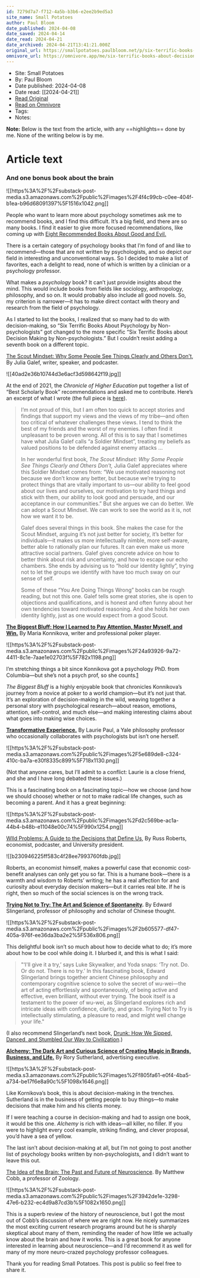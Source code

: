 ```yaml
---
id: 7279d7a7-f712-4a5b-b3b6-e2ee2b9ed5a3
site_name: Small Potatoes
author: Paul Bloom
date_published: 2024-04-08
date_saved: 2024-04-14
date_read: 2024-04-21
date_archived: 2024-04-21T13:41:21.000Z
original_url: https://smallpotatoes.paulbloom.net/p/six-terrific-books-about-decision
omnivore_url: https://omnivore.app/me/six-terrific-books-about-decision-making-by-non-psychologists-18edb93f974
---
```


 - Site: Small Potatoes
 - By: Paul Bloom
 - Date published: 2024-04-08
 - Date read: [[2024-04-21]]
 - [Read Original](https://smallpotatoes.paulbloom.net/p/six-terrific-books-about-decision)
 - [Read on Omnivore](https://omnivore.app/me/six-terrific-books-about-decision-making-by-non-psychologists-18edb93f974)
 - Tags: 
 - Notes: 

**Note:** Below is the text from the article, with any ==highlights== done by me. None of the writing below is by me.

# Article text
### And one bonus book about the brain

![[https%3A%2F%2Fsubstack-post-media.s3.amazonaws.com%2Fpublic%2Fimages%2F4f4c99cb-c0ee-404f-b1ea-b96d68091397%5F1516x1042.png]]

People who want to learn more about psychology sometimes ask me to recommend books, and I find this difficult. It’s a big field, and there are so many books. I find it easier to give more focused recommendations, like coming up with [Eight Recommended Books About Good and Evil.](https://smallpotatoes.paulbloom.net/p/eight-recommended-books-about-good) 

There is a certain category of psychology books that I’m fond of and like to recommend—those that are not written by psychologists, and so depict our field in interesting and unconventional ways. So I decided to make a list of favorites, each a delight to read, none of which is written by a clinician or a psychology professor. 

What makes a _psychology_ book? It can’t just provide insights about the mind. This would include books from fields like sociology, anthropology, philosophy, and so on. It would probably also include all good novels. So, my criterion is narrower—it has to make direct contact with theory and research from the field of psychology. 

As I started to list the books, I realized that so many had to do with decision-making, so “Six Terrific Books About Psychology by Non-psychologists” got changed to the more specific “Six Terrific Books about Decision Making by Non-psychologists.” But I couldn’t resist adding a seventh book on a different topic. 

[The Scout Mindset: Why Some People See Things Clearly and Others Don't](https://www.amazon.com/Scout-Mindset-People-Things-Clearly-ebook/dp/B07L2HQ26K/ref=tmm%5Fkin%5Fswatch%5F0?%5Fencoding=UTF8&qid=1700658557&sr=8-1), By Julia Galef, writer, speaker, and podcaster. 

![[40ad2e36b10744d3e6acf3d598642f19.jpg]]

At the end of 2021, the _Chronicle of Higher Education_ put together a list of “Best Scholarly Book” recommendations and asked me to contribute. Here’s an excerpt of what I wrote (the full piece is [here](https://www.chronicle.com/article/the-best-scholarly-books-of-2021)).

> I’m not proud of this, but I am often too quick to accept stories and findings that support my views and the views of my tribe—and often too critical of whatever challenges these views. I tend to think the best of my friends and the worst of my enemies. I often find it unpleasant to be proven wrong. All of this is to say that I sometimes have what Julia Galef calls “a Soldier Mindset”, treating my beliefs as valued positions to be defended against enemy attacks … 
> 
> In her wonderful first book, _The Scout Mindset: Why Some People See Things Clearly and Others Don't,_ Julia Galef appreciates where this Soldier Mindset comes from: “We use motivated reasoning not because we don’t know any better, but because we’re trying to protect things that are vitally important to us—our ability to feel good about our lives and ourselves, our motivation to try hard things and stick with them, our ability to look good and persuade, and our acceptance in our communities.” But she argues we can do better. We can adopt a Scout Mindset. We can work to see the world as it is, not how we want it to be.
> 
> Galef does several things in this book. She makes the case for the Scout Mindset, arguing it’s not just better for society, it’s better for individuals—it makes us more intellectually nimble, more self-aware, better able to rationally plan our futures. It can even make us more attractive social partners. Galef gives concrete advice on how to better think about risk and uncertainty, and how to escape our echo chambers. She ends by advising us to “hold our identity lightly”, trying not to let the groups we identify with have too much sway on our sense of self. 
> 
> Some of these “You Are Doing Things Wrong” books can be rough reading, but not this one. Galef tells some great stories, she is open to objections and qualifications, and is honest and often funny about her own tendencies toward motivated reasoning. And she holds her own identity lightly, just as one would expect from a good Scout. 

**[The Biggest Bluff: How I Learned to Pay Attention, Master Myself, and Win.](https://www.amazon.com/Biggest-Bluff-Learned-Attention-Master/dp/052552262X)** By Maria Konnikova, writer and professional poker player. 

![[https%3A%2F%2Fsubstack-post-media.s3.amazonaws.com%2Fpublic%2Fimages%2F24a93926-9a72-4411-8c1e-7aae1e02703f%5F782x1198.png]]

I’m stretching things a bit since Konnikova got a psychology PhD. from Columbia—but she’s not a psych prof, so she counts.[1](https://smallpotatoes.paulbloom.net/p/six-terrific-books-about-decision#footnote-1-136719122) 

_The Biggest Bluff_ is a highly enjoyable book that chronicles Konnikova’s journey from a novice at poker to a world champion—but it’s not just that. It’s an exploration of decision-making in the wild, weaving together a personal story with psychological research—about reason, emotions, attention, self-control, and much else—and making interesting claims about what goes into making wise choices. 

**[Transformative Experience.](https://www.amazon.com/Transformative-Experience-L-Paul-dp-0198717954/dp/0198717954/ref=mt%5Fother?%5Fencoding=UTF8&me=&qid=1622928767)** By Laurie Paul, a Yale philosophy professor who occasionally collaborates with psychologists but isn’t one herself. 

![[https%3A%2F%2Fsubstack-post-media.s3.amazonaws.com%2Fpublic%2Fimages%2F5e689de8-c324-410c-ba7a-e30f8335c899%5F718x1130.png]]

(Not that anyone cares, but I’ll admit to a conflict: Laurie is a close friend, and she and I have long debated these issues.)

This is a fascinating book on a fascinating topic—how we choose (and how we should choose) whether or not to make radical life changes, such as becoming a parent. And it has a great beginning:

![[https%3A%2F%2Fsubstack-post-media.s3.amazonaws.com%2Fpublic%2Fimages%2Fd2c569be-ac1a-44b4-b48b-e11048e00c74%5F990x1254.png]]

[WIld Problems: A Guide to the Decisions that Define Us](https://www.amazon.com/Wild-Problems-Guide-Decisions-Define/dp/0593418255), By Russ Roberts, economist, podcaster, and University president. 

![[b230946225ff583c4f28ee7993760fdb.jpg]]

Roberts, an economist himself, makes a powerful case that economic cost-benefit analyses can only get you so far. This is a humane book—there is a warmth and wisdom to Roberts’ writing; he has a real affection for and curiosity about everyday decision makers—but it carries real bite. If he is right, then so much of the social sciences is on the wrong track. 

**[Trying Not to Try: The Art and Science of Spontaneity](https://www.amazon.ca/Trying-Not-Try-Science-Spontaneity/dp/0770437613).** By Edward Slingerland, professor of philosophy and scholar of Chinese thought. 

![[https%3A%2F%2Fsubstack-post-media.s3.amazonaws.com%2Fpublic%2Fimages%2F2b605577-df47-405a-976f-ee36da3ba2e2%5F536x806.png]]

This delightful book isn’t so much about how to decide what to do; it’s more about how to be cool while doing it. I blurbed it, and this is what I said: 

> "‘I'll give it a try,’ says Luke Skywalker, and Yoda snaps: ‘Try not. Do. Or do not. There is no try.’ In this fascinating book, Edward Slingerland brings together ancient Chinese philosophy and contemporary cognitive science to solve the secret of wu-wei—the art of acting effortlessly and spontaneously, of being active and effective, even brilliant, without ever trying. The book itself is a testament to the power of wu-wei, as Slingerland explores rich and intricate ideas with confidence, clarity, and grace. Trying Not to Try is intellectually stimulating, a pleasure to read, and might well change your life."

(I also recommend Slingerland’s next book, [Drunk: How We Sipped, Danced, and Stumbled Our Way to Civilization](https://www.amazon.com/Drunk-Sipped-Danced-Stumbled-Civilization/dp/1713587378).)

**[Alchemy: The Dark Art and Curious Science of Creating Magic in Brands, Business, and Life.](https://www.amazon.com/Alchemy-Surprising-Power-Ideas-Sense-ebook/dp/B01F1HOAWA)** By Rory Sutherland, advertising executive. 

![[https%3A%2F%2Fsubstack-post-media.s3.amazonaws.com%2Fpublic%2Fimages%2Ff805fa61-e0f4-4ba5-a734-be17f6e8a90c%5F1098x1646.png]]

Like Kornikova’s book, this is about decision-making in the trenches. Sutherland is in the business of getting people to buy things—to make decisions that make him and his clients money. 

If I were teaching a course in decision-making and had to assign one book, it would be this one. _Alchemy_ is rich with ideas—all killer, no filler. If you were to highlight every cool example, striking finding, and clever proposal, you’d have a sea of yellow. 

The last isn’t about decision-making at all, but I’m not going to post another list of psychology books written by non-psychologists, and I didn’t want to leave this out. 

[The Idea of the Brain: The Past and Future of Neuroscience](https://www.amazon.com/Idea-Brain-Past-Future-Neuroscience-ebook/dp/B07WSD9KBV/ref=tmm%5Fkin%5Fswatch%5F0?%5Fencoding=UTF8&qid=&sr=). By Matthew Cobb, a professor of Zoology. 

![[https%3A%2F%2Fsubstack-post-media.s3.amazonaws.com%2Fpublic%2Fimages%2F3942de1e-3298-47e6-b232-ec4d9a87cd3b%5F1082x1650.png]]

This is a superb review of the history of neuroscience, but I got the most out of Cobb’s discussion of where we are right now. He nicely summarizes the most exciting current research programs around but he is sharply skeptical about many of them, reminding the reader of how little we actually know about the brain and how it works. This is a great book for anyone interested in learning about neuroscience—and I’d recommend it as well for many of my more neuro-crazed psychology professor colleagues. 

Thank you for reading Small Potatoes. This post is public so feel free to share it.

